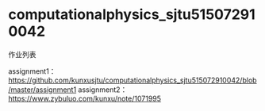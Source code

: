 # computationalphysics_sjtu515072910042
作业列表

assignment1：https://github.com/kunxusjtu/computationalphysics_sjtu515072910042/blob/master/assignment1
assignment2：https://www.zybuluo.com/kunxu/note/1071995
